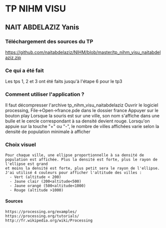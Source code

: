 # TP NIHM VISU
## NAIT ABDELAZIZ Yanis

### Téléchargement des sources du TP
https://github.com/naitabdelaziz/NIHM/blob/master/tp_nihm_visu_naitabdelaziz.zip

### Ce qui a été fait

 Les tps 1, 2 et 3 ont été faits jusqu'à l'étape 6 pour le tp3

### Comment utiliser l'application ?

  Il faut décompresser l'archive tp_nihm_visu_naitabdelaziz
  Ouvrir le logiciel processing, File->Open->france.pde dans le dossier france
  Appuyer sur le bouton play
  Lorsque la souris est sur une ville, son nom s'affiche dans une bulle et le cercle correspondant à sa densité devient rouge.
  Lorsqu'on appuie sur la touche "+" ou "-", le nombre de villes affichées varie selon la densité de population minimale à afficher

### Choix visuel

	Pour chaque ville, une ellipse proportionnelle à sa densité de population est affichée. Plus la densité est forte, plus le rayon de l'ellipse est grand
	et moins la densité est forte, plus petit sera le rayon de l'ellipse.
	J'ai utilisé 4 couleurs pour afficher l'altitude des villes :
	  - Vert (altitude < 200)
	  - Jaune clair (200<altitude<500)
	  - Jaune orangé (500<altitude<1000)
	  - Rouge (altitude >1000)

#### Sources

	https://processing.org/examples/
	https://processing.org/tutorials/
	http://fr.wikipedia.org/wiki/Processing


